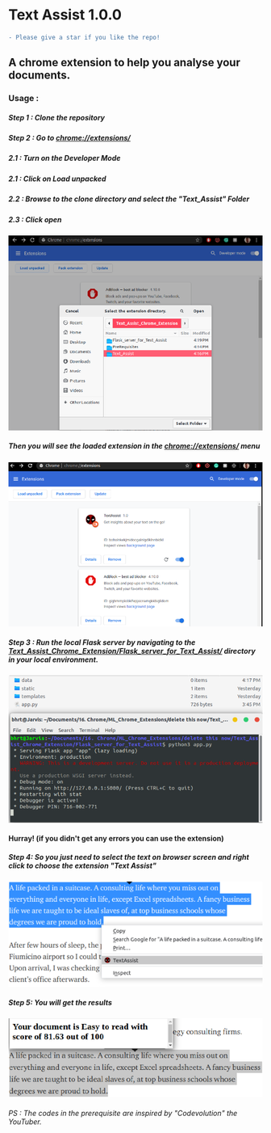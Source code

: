 # Text Assist 1.0.0
```diff
- Please give a star if you like the repo! 
```
## A chrome extension to help you analyse your documents.

### Usage :
##### Step 1 : Clone the repository

##### Step 2 : Go to [chrome://extensions/](chrome://extensions/)
##### 2.1 : Turn on the Developer Mode
##### 2.1 : Click on Load unpacked 
##### 2.2 : Browse to the clone directory and select the "Text_Assist" Folder
##### 2.3 : Click open

![](Snaps_for_Readme/browse.png)

##### Then you will see the loaded extension in the [chrome://extensions/](chrome://extensions/) menu

![](Snaps_for_Readme/Extension_page.png)

##### Step 3 : Run the local Flask server by navigating to the [Text_Assist_Chrome_Extension/Flask_server_for_Text_Assist/](https://github.com/bhrt-sharma/Text_Assist_Chrome_Extension/tree/master/Flask_server_for_Text_Assist) directory in your local environment.
![](Snaps_for_Readme/Flask_server.png)

#### Hurray! (if you didn't get any errors you can use the extension)

##### Step 4: So you just need to select the text on browser screen and right click to choose the extension "Text Assist"

![](Snaps_for_Readme/selection.png)

##### Step 5: You will get the results

![](Snaps_for_Readme/score.png)




###### PS : The codes in the prerequisite are inspired by "Codevolution" the YouTuber.
